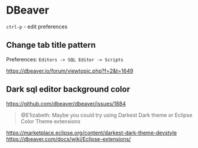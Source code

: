 # DBeaver

`ctrl-p` - edit preferences

## Change tab title pattern

Preferences: `Editors -> SQL Editor -> Scripts`

https://dbeaver.io/forum/viewtopic.php?f=2&t=1649

## Dark sql editor background color

https://github.com/dbeaver/dbeaver/issues/1884

> @E1izabeth:
> Maybe you could try using Darkest Dark theme or Eclipse Color Theme extensions

https://marketplace.eclipse.org/content/darkest-dark-theme-devstyle
https://dbeaver.com/docs/wiki/Eclipse-extensions/